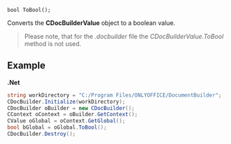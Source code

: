 `bool ToBool();`

Converts the **CDocBuilderValue** object to a boolean value.

> Please note, that for the *.docbuilder* file the *CDocBuilderValue.ToBool* method is not used.

## Example

**.Net**

```cs
string workDirectory = "C:/Program Files/ONLYOFFICE/DocumentBuilder";
CDocBuilder.Initialize(workDirectory);
CDocBuilder oBuilder = new CDocBuilder();
CContext oContext = oBuilder.GetContext();
CValue oGlobal = oContext.GetGlobal();
bool bGlobal = oGlobal.ToBool();
CDocBuilder.Destroy();
```
